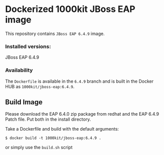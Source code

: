 # Dockerized 1000kit JBoss EAP image

This repository contains `JBoss EAP 6.4.9` image.


### Installed versions:

 JBoss EAP 6.4.9

### Availability

The `Dockerfile` is available in the `6.4.9` branch and is built in the Docker HUB as `1000kit/jboss-eap:6.4.9`.

## Build Image

Please download the EAP 6.4.0 zip package from redhat and the EAP 6.4.9 Patch file. Put both in the install directory.

Take a Dockerfile and build with the default arguments:

~~~~
$ docker build -t 1000kit/jboss-eap:6.4.9 .
~~~~

or simply use the `build.sh` script

